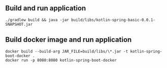 ## Build and run application
`./gradlew build && java -jar build/libs/kotlin-spring-basic-0.0.1-SNAPSHOT.jar`

## Build docker image and run application

```
docker build --build-arg JAR_FILE=build/libs/\*.jar -t kotlin-spring-boot-docker .
docker run -p 8080:8080 kotlin-spring-boot-docker
```